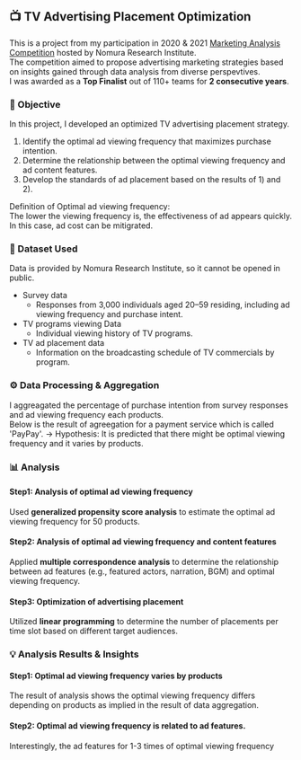 ## 📺 TV Advertising Placement Optimization
This is a project from my participation in 2020 & 2021 [Marketing Analysis Competition](https://www.is.nri.co.jp/contest/2021/report.html) hosted by Nomura Research Institute.  
The competition aimed to propose advertising marketing strategies based on insights gained through data analysis from diverse perspevtives.  
I was awarded as a **Top Finalist** out of 110+ teams for **2 consecutive years**.

### 🎯 Objective
In this project, I developed an optimized TV advertising placement strategy.
1) Identify the optimal ad viewing frequency that maximizes purchase intention.
2) Determine the relationship between the optimal viewing frequency and ad content features.
3) Develop the standards of ad placement based on the results of 1) and 2).

Definition of Optimal ad viewing frequency:  
The lower the viewing frequency is, the effectiveness of ad appears quickly. In this case, ad cost can be mitigrated.

### 📁 Dataset Used
Data is provided by Nomura Research Institute, so it cannot be opened in public.
- Survey data
  - Responses from 3,000 individuals aged 20–59 residing, including ad viewing frequency and purchase intent.
- TV programs viewing Data
  - Individual viewing history of TV programs.
- TV ad placement data
  - Information on the broadcasting schedule of TV commercials by program.

### ⚙️ Data Processing & Aggregation
I aggreagated the percentage of purchase intention from survey responses and ad viewing frequency each products.  
Below is the result of agreegation for a payment service which is called 'PayPay'.
-> Hypothesis: It is predicted that there might be optimal viewing frequency and it varies by products.

### 📊 Analysis
#### Step1: Analysis of optimal ad viewing frequency
Used **generalized propensity score analysis** to estimate the optimal ad viewing frequency for 50 products.

#### Step2: Analysis of optimal ad viewing frequency and content features
Applied **multiple correspondence analysis** to determine the relationship between ad features (e.g., featured actors, narration, BGM) and optimal viewing frequency.

#### Step3: Optimization of advertising placement
Utilized **linear programming** to determine the number of placements per time slot based on different target audiences.

### 💡 Analysis Results & Insights
#### Step1: Optimal ad viewing frequency varies by products
The result of analysis shows the optimal viewing frequency differs depending on products as implied in the result of data aggregation.

#### Step2: Optimal ad viewing frequency is related to ad features.
Interestingly, the ad features for 1-3 times of optimal viewing frequency 




